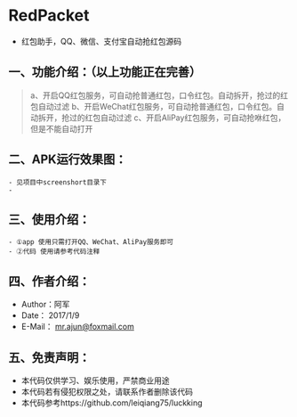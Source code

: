 # RedPacket
-    红包助手，QQ、微信、支付宝自动抢红包源码

## 一、功能介绍：（以上功能正在完善）
>   a、开启QQ红包服务，可自动抢普通红包，口令红包。自动拆开，抢过的红包自动过滤
>   b、开启WeChat红包服务，可自动抢普通红包，口令红包。自动拆开，抢过的红包自动过滤
>   c、开启AliPay红包服务，可自动抢咻红包，但是不能自动打开

## 二、APK运行效果图：
    - 见项目中screenshort目录下
    -

## 三、使用介绍：
    - ①app 使用只需打开QQ、WeChat、AliPay服务即可
    - ②代码 使用请参考代码注释

## 四、作者介绍：
* Author：阿军
* Date： 2017/1/9
* E-Mail： mr.ajun@foxmail.com

## 五、免责声明：
* 本代码仅供学习、娱乐使用，严禁商业用途
* 本代码若有侵犯权限之处，请联系作者删除该代码
* 本代码参考https://github.com/leiqiang75/luckking
